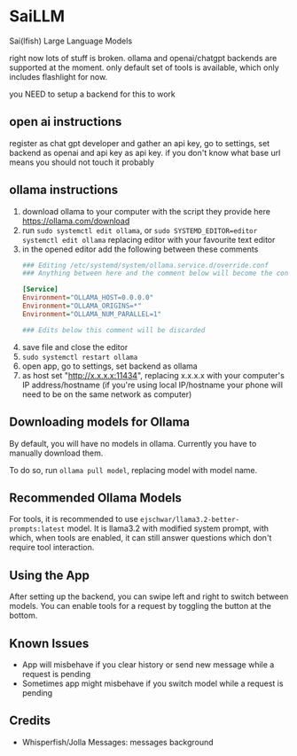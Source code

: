 # SaiLLM

Sai(lfish) Large Language Models

right now lots of stuff is broken. ollama and openai/chatgpt backends are supported at the moment. only default set of tools is available, which only includes flashlight for now.

you NEED to setup a backend for this to work

## open ai instructions

register as chat gpt developer and gather an api key, go to settings, set backend as openai and api key as api key. if you don't know what base url means you should not touch it probably

## ollama instructions

1. download ollama to your computer with the script they provide here https://ollama.com/download
2. run `sudo systemctl edit ollama`, or `sudo SYSTEMD_EDITOR=editor systemctl edit ollama` replacing editor with your favourite text editor
3. in the opened editor add the following between these comments
    ```ini
    ### Editing /etc/systemd/system/ollama.service.d/override.conf
    ### Anything between here and the comment below will become the contents of the drop-in file

    [Service]
    Environment="OLLAMA_HOST=0.0.0.0"
    Environment="OLLAMA_ORIGINS=*"
    Environment="OLLAMA_NUM_PARALLEL=1"

    ### Edits below this comment will be discarded
    ```
4. save file and close the editor
5. `sudo systemctl restart ollama`
6. open app, go to settings, set backend as ollama
7. as host set "http://x.x.x.x:11434", replacing x.x.x.x with your computer's IP address/hostname (if you're using local IP/hostname your phone will need to be on the same network as computer)

## Downloading models for Ollama

By default, you will have no models in ollama. Currently you have to manually download them.

To do so, run `ollama pull model`, replacing model with model name.

## Recommended Ollama Models

For tools, it is recommended to use `ejschwar/llama3.2-better-prompts:latest` model. It is llama3.2 with modified system prompt, with which, when tools are enabled, it can still answer questions which don't require tool interaction.

## Using the App

After setting up the backend, you can swipe left and right to switch between models. You can enable tools for a request by toggling the button at the bottom.

## Known Issues

- App will misbehave if you clear history or send new message while a request is pending
- Sometimes app might misbehave if you switch model while a request is pending

## Credits

- Whisperfish/Jolla Messages: messages background
